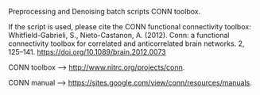 Preprocessing and Denoising batch scripts CONN toolbox.

If the script is used, please cite the CONN functional connectivity toolbox: Whitfield-Gabrieli, S., Nieto-Castanon, A. (2012). Conn: a functional connectivity toolbox for correlated and anticorrelated brain networks. 2, 125–141. https://doi.org/10.1089/brain.2012.0073

CONN toolbox --> http://www.nitrc.org/projects/conn. 

CONN manual --> https://sites.google.com/view/conn/resources/manuals.
